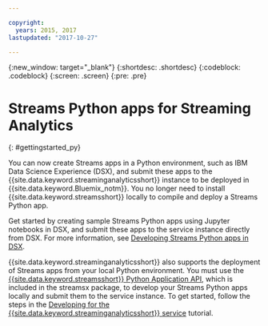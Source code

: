 ```yaml
---

copyright:
  years: 2015, 2017
lastupdated: "2017-10-27"

---
```


<!-- Attribute definitions -->
{:new_window: target="_blank"}
{:shortdesc: .shortdesc}
{:codeblock: .codeblock}
{:screen: .screen}
{:pre: .pre}

# Streams Python apps for Streaming Analytics
{: #gettingstarted_py}

You can now create Streams apps in a Python environment, such as IBM Data Science Experience (DSX), and submit these apps to the {{site.data.keyword.streaminganalyticsshort}} instance to be deployed in {{site.data.keyword.Bluemix_notm}}. You no longer need to install {{site.data.keyword.streamsshort}} locally to compile and deploy a Streams Python app.

Get started by creating sample Streams Python apps using Jupyter notebooks in DSX, and submit these apps to the service instance directly from DSX. For more information, see [Developing Streams Python apps in DSX](/docs/services/StreamingAnalytics/t_develop_apps_python.html#t_develop_python_dsx).

{{site.data.keyword.streaminganalyticsshort}} also supports the deployment of Streams apps from your local Python environment. You must use the [{{site.data.keyword.streamsshort}} Python Application API](http://ibmstreams.github.io/streamsx.documentation/docs/python/python-appapi-devguide/#50-api-features), which is included in the streamsx package, to develop your Streams Python apps locally and submit them to the service instance. To get started, follow the steps in the [Developing for the {{site.data.keyword.streaminganalyticsshort}} service](http://ibmstreams.github.io/streamsx.documentation/docs/python/1.6/python-appapi-devguide-2a/index.html) tutorial.
